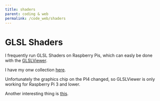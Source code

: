 ```yaml
---
title: shaders
parent: coding & web
permalink: /code_web/shaders
---
```


# GLSL Shaders

I frequently run GLSL Shaders on Raspberry Pis, which can easly be done with the [GLSLViewer](https://github.com/patriciogonzalezvivo/glslViewer).

I have my onw collection [here](./).

Unfortunately the graphics chip on the PI4 changed, so GLSLViewer is only working for Raspberry Pi 3 and lower.

Another interesting thing is [this](https://github.com/astefanutti/kms-glsl).
